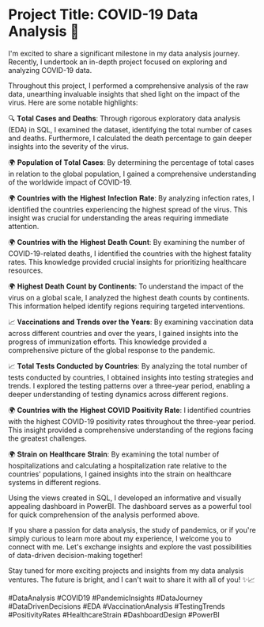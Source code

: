 # Project Title: COVID-19 Data Analysis 🦠

I'm excited to share a significant milestone in my data analysis journey. Recently, I undertook an in-depth project focused on exploring and analyzing COVID-19 data. 

Throughout this project, I performed a comprehensive analysis of the raw data, unearthing invaluable insights that shed light on the impact of the virus. Here are some notable highlights:

🔍 𝐓𝐨𝐭𝐚𝐥 𝐂𝐚𝐬𝐞𝐬 𝐚𝐧𝐝 𝐃𝐞𝐚𝐭𝐡𝐬: Through rigorous exploratory data analysis (EDA) in SQL, I examined the dataset, identifying the total number of cases and deaths. Furthermore, I calculated the death percentage to gain deeper insights into the severity of the virus.

🌍 𝐏𝐨𝐩𝐮𝐥𝐚𝐭𝐢𝐨𝐧 𝐨𝐟 𝐓𝐨𝐭𝐚𝐥 𝐂𝐚𝐬𝐞𝐬: By determining the percentage of total cases in relation to the global population, I gained a comprehensive understanding of the worldwide impact of COVID-19.

🌍 𝐂𝐨𝐮𝐧𝐭𝐫𝐢𝐞𝐬 𝐰𝐢𝐭𝐡 𝐭𝐡𝐞 𝐇𝐢𝐠𝐡𝐞𝐬𝐭 𝐈𝐧𝐟𝐞𝐜𝐭𝐢𝐨𝐧 𝐑𝐚𝐭𝐞: By analyzing infection rates, I identified the countries experiencing the highest spread of the virus. This insight was crucial for understanding the areas requiring immediate attention.

🌍 𝐂𝐨𝐮𝐧𝐭𝐫𝐢𝐞𝐬 𝐰𝐢𝐭𝐡 𝐭𝐡𝐞 𝐇𝐢𝐠𝐡𝐞𝐬𝐭 𝐃𝐞𝐚𝐭𝐡 𝐂𝐨𝐮𝐧𝐭: By examining the number of COVID-19-related deaths, I identified the countries with the highest fatality rates. This knowledge provided crucial insights for prioritizing healthcare resources.

🌍 𝐇𝐢𝐠𝐡𝐞𝐬𝐭 𝐃𝐞𝐚𝐭𝐡 𝐂𝐨𝐮𝐧𝐭 𝐛𝐲 𝐂𝐨𝐧𝐭𝐢𝐧𝐞𝐧𝐭𝐬: To understand the impact of the virus on a global scale, I analyzed the highest death counts by continents. This information helped identify regions requiring targeted interventions.

📈 𝐕𝐚𝐜𝐜𝐢𝐧𝐚𝐭𝐢𝐨𝐧𝐬 𝐚𝐧𝐝 𝐓𝐫𝐞𝐧𝐝𝐬 𝐨𝐯𝐞𝐫 𝐭𝐡𝐞 𝐘𝐞𝐚𝐫𝐬: By examining vaccination data across different countries and over the years, I gained insights into the progress of immunization efforts. This knowledge provided a comprehensive picture of the global response to the pandemic.

📈 𝐓𝐨𝐭𝐚𝐥 𝐓𝐞𝐬𝐭𝐬 𝐂𝐨𝐧𝐝𝐮𝐜𝐭𝐞𝐝 𝐛𝐲 𝐂𝐨𝐮𝐧𝐭𝐫𝐢𝐞𝐬: By analyzing the total number of tests conducted by countries, I obtained insights into testing strategies and trends. I explored the testing patterns over a three-year period, enabling a deeper understanding of testing dynamics across different regions.

🌍 𝐂𝐨𝐮𝐧𝐭𝐫𝐢𝐞𝐬 𝐰𝐢𝐭𝐡 𝐭𝐡𝐞 𝐇𝐢𝐠𝐡𝐞𝐬𝐭 𝐂𝐎𝐕𝐈𝐃 𝐏𝐨𝐬𝐢𝐭𝐢𝐯𝐢𝐭𝐲 𝐑𝐚𝐭𝐞: I identified countries with the highest COVID-19 positivity rates throughout the three-year period. This insight provided a comprehensive understanding of the regions facing the greatest challenges.

🌍 𝐒𝐭𝐫𝐚𝐢𝐧 𝐨𝐧 𝐇𝐞𝐚𝐥𝐭𝐡𝐜𝐚𝐫𝐞 𝐒𝐭𝐫𝐚𝐢𝐧: By examining the total number of hospitalizations and calculating a hospitalization rate relative to the countries' populations, I gained insights into the strain on healthcare systems in different regions.

Using the views created in SQL, I developed an informative and visually appealing dashboard in PowerBI. The dashboard serves as a powerful tool for quick comprehension of the analysis performed above.

If you share a passion for data analysis, the study of pandemics, or if you're simply curious to learn more about my experience, I welcome you to connect with me. Let's exchange insights and explore the vast possibilities of data-driven decision-making together!

Stay tuned for more exciting projects and insights from my data analysis ventures. The future is bright, and I can't wait to share it with all of you! ✨📈

#DataAnalysis #COVID19 #PandemicInsights #DataJourney #DataDrivenDecisions #EDA #VaccinationAnalysis #TestingTrends #PositivityRates #HealthcareStrain #DashboardDesign #PowerBI
